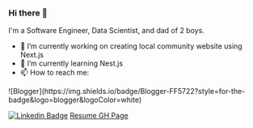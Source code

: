 ### Hi there 👋

I'm a Software Engineer, Data Scientist, and dad of 2 boys.

- 🔭 I’m currently working on creating local community website using Next.js
- 🌱 I’m currently learning Nest.js
- 📫 How to reach me: 
<p>
  ![Blogger](https://img.shields.io/badge/Blogger-FF5722?style=for-the-badge&logo=blogger&logoColor=white)
  
<a href="https://www.linkedin.com/in/junhyeok-roh/" rel="noreferrer" target="_blank"><img src="https://camo.githubusercontent.com/4fa642c59b0e907215972db4de488fe78c939dd669890b64f9df523b7a009241/68747470733a2f2f696d672e736869656c64732e696f2f62616467652f2d4c696e6b6564496e2d3065373661383f7374796c653d666c6174266c6162656c436f6c6f723d306537366138266c6f676f3d6c696e6b6564696e266c6f676f436f6c6f723d7768697465" alt="Linkedin Badge" data-canonical-src="https://img.shields.io/badge/-LinkedIn-0e76a8?style=flat&amp;labelColor=0e76a8&amp;logo=linkedin&amp;logoColor=white" style="max-width: 100%;"></a>
<a href="https://texasroh.github.io" rel="noreferrer" target="_blank">Resume GH Page</a></p>


<!--
**texasroh/texasroh** is a ✨ _special_ ✨ repository because its `README.md` (this file) appears on your GitHub profile.

Here are some ideas to get you started:

- 🔭 I’m currently working on ...
- 🌱 I’m currently learning ...
- 👯 I’m looking to collaborate on ...
- 🤔 I’m looking for help with ...
- 💬 Ask me about ...
- 📫 How to reach me: ...
- 😄 Pronouns: ...
- ⚡ Fun fact: ...
-->
